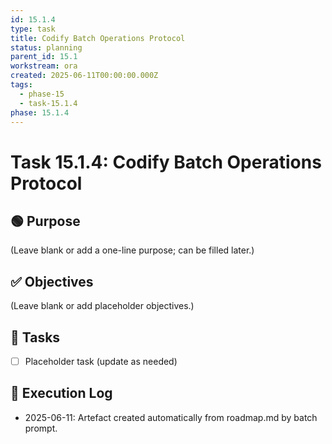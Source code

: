 ```yaml
---
id: 15.1.4
type: task
title: Codify Batch Operations Protocol
status: planning
parent_id: 15.1
workstream: ora
created: 2025-06-11T00:00:00.000Z
tags:
  - phase-15
  - task-15.1.4
phase: 15.1.4
---
```


# Task 15.1.4: Codify Batch Operations Protocol

## 🟢 Purpose

(Leave blank or add a one-line purpose; can be filled later.)

## ✅ Objectives

(Leave blank or add placeholder objectives.)

## 🔨 Tasks

- [ ] Placeholder task (update as needed)

## 🧾 Execution Log

- 2025-06-11: Artefact created automatically from roadmap.md by batch prompt.
